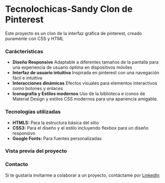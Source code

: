 # Tecnolochicas-Sandy Clon de Pinterest
Este proyecto es un clon de la interfaz gráfica de pinterest, creado puramente con CSS y HTML
### Carácterísticas 
* **Diseño Responsive** Adaptable a diferentes tamaños de la pantalla para una experiencia de usuario óptima en dispositivos móviles
* **Interfaz de usuario intuitiva** Inspirada en pinterest con una navegación fácil e intuitiva
* **Interacciones dinámicas** Efectos visuales para elementos interactivos como botones y enlaces
* **Iconografía y Estilos modernos** Uso de la biblioteca e iconos de Material Design y estilos CSS modernos para una apariencia amigable.

### Tecnologías utilizadas

+ **HTML5:** Para la estructura básica del sitio
+ **CSS3:** Para el diseño y el estilo incluyendo flexbox para un diseño responsivo
+ **Google Fonts:** Para fuentes personalizadas

### Vista previa del proyecto

### Contacto
Si te gustaría invitarme a colaborar a un proyecto, contáctame por [LinkedIn](https://mx.linkedin.com/)
